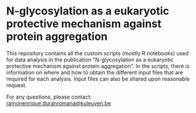 # N-glycosylation as a eukaryotic protective mechanism against protein aggregation

This repository contains all the custom scripts (mostly R notebooks) used for data analysis in the publication "N-glycosylation as a eukaryotic protective mechanism against protein aggregation". 
In the scripts, there is information on where and how to obtain the different input files that are required for each analysis. Input files can also be shared upon reasonable request.

For any questions, please contact: ramonenrique.duranromana@kuleuven.be


